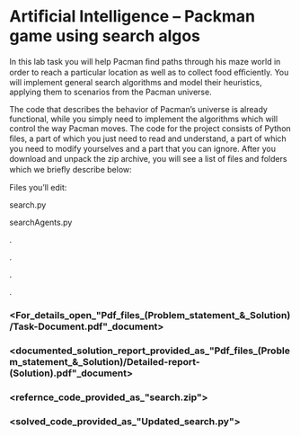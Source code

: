 ﻿<a name="br1"></a> 

# Artiﬁcial Intelligence – Packman game using search algos



In this lab task you will help Pacman ﬁnd paths through his maze world in order to reach a particular location as well as to collect food eﬃciently. You will implement general search algorithms and model their heuristics, applying them to scenarios from the Pacman universe.

The code that describes the behavior of Pacman’s universe is already functional, while you simply need to implement the algorithms which will control the way Pacman moves. The code for the project consists of Python ﬁles, a part of which you just need to read and understand, a part of which you need to modify yourselves and a part that you can ignore. After you download and unpack the zip archive, you will see a list of ﬁles and folders which we brieﬂy describe below:

Files you’ll edit:

search.py

searchAgents.py 

.

.

.

.


### <For_details_open_"Pdf_files_(Problem_statement_&_Solution)/Task-Document.pdf"_document>

### <documented_solution_report_provided_as_"Pdf_files_(Problem_statement_&_Solution)/Detailed-report-(Solution).pdf"_document>

### <refernce_code_provided_as_"search.zip">

### <solved_code_provided_as_"Updated_search.py">
